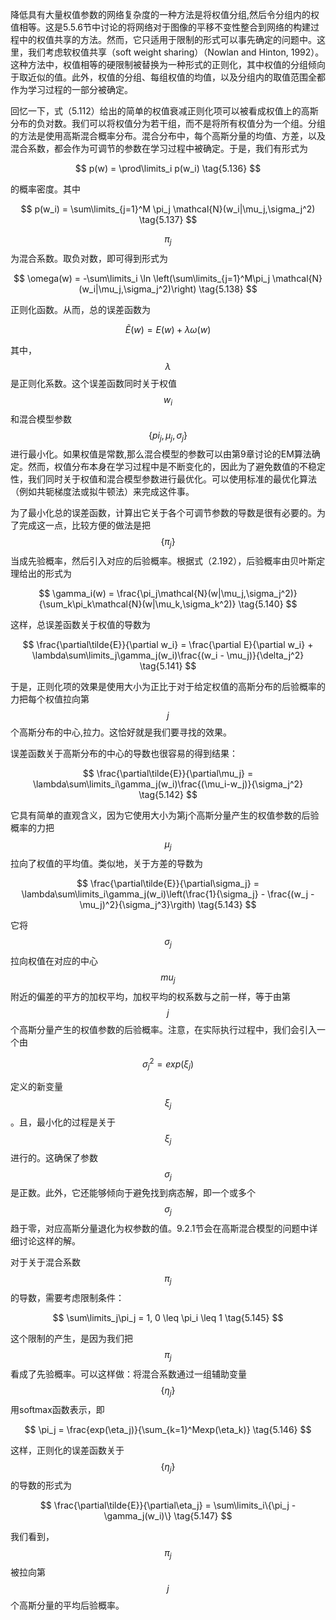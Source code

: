 降低具有大量权值参数的网络复杂度的一种方法是将权值分组,然后令分组内的权值相等。这是5.5.6节中讨论的将网络对于图像的平移不变性整合到网络的构建过程中的权值共享的方法。然而，它只适用于限制的形式可以事先确定的问题中。这里，我们考虑软权值共享（soft weight sharing）（Nowlan and Hinton,
1992）。这种方法中，权值相等的硬限制被替换为一种形式的正则化，其中权值的分组倾向于取近似的值。此外，权值的分组、每组权值的均值，以及分组内的取值范围全都作为学习过程的一部分被确定。    

回忆一下，式（5.112）给出的简单的权值衰减正则化项可以被看成权值上的高斯分布的负对数。我们可以将权值分为若干组，而不是将所有权值分为一个组。分组的方法是使用高斯混合概率分布。混合分布中，每个高斯分量的均值、方差，以及混合系数，都会作为可调节的参数在学习过程中被确定。于是，我们有形式为

$$
p(w) = \prod\limits_i p(w_i) \tag{5.136}
$$

的概率密度。其中    

$$
p(w_i) = \sum\limits_{j=1}^M \pi_j \mathcal{N}(w_i|\mu_j,\sigma_j^2) \tag{5.137}
$$

$$ \pi_j $$为混合系数。取负对数，即可得到形式为

$$
\omega(w) = -\sum\limits_i \ln \left(\sum\limits_{j=1}^M\pi_j \mathcal{N}(w_i|\mu_j,\sigma_j^2)\right) \tag{5.138}
$$

正则化函数。从而，总的误差函数为

$$
\tilde{E}(w) = E(w) + \lambda\omega(w) \tag{5.139}
$$

其中，$$ \lambda $$是正则化系数。这个误差函数同时关于权值$$ w_i $$和混合模型参数$$ \{pi_j, \mu_j, \sigma_j\} $$进行最小化。如果权值是常数,那么混合模型的参数可以由第9章讨论的EM算法确定。然而，权值分布本身在学习过程中是不断变化的，因此为了避免数值的不稳定性，我们同时关于权值和混合模型参数进行最优化。可以使用标准的最优化算法（例如共轭梯度法或拟牛顿法）来完成这件事。    

为了最小化总的误差函数，计算出它关于各个可调节参数的导数是很有必要的。为了完成这一点，比较方便的做法是把$$ \{\pi_j\} $$当成先验概率，然后引入对应的后验概率。根据式（2.192），后验概率由贝叶斯定理给出的形式为

$$
\gamma_i(w) = \frac{\pi_j\mathcal{N}(w|\mu_j,\sigma_j^2)}{\sum_k\pi_k\mathcal{N}(w|\mu_k,\sigma_k^2)} \tag{5.140}
$$

这样，总误差函数关于权值的导数为

$$
\frac{\partial\tilde{E}}{\partial w_i} = \frac{\partial E}{\partial w_i} + \lambda\sum\limits_j\gamma_j(w_i)\frac{(w_i - \mu_j)}{\delta_j^2} \tag{5.141}
$$

于是，正则化项的效果是使用大小为正比于对于给定权值的高斯分布的后验概率的力把每个权值拉向第$$ j $$个高斯分布的中心,拉力。这恰好就是我们要寻找的效果。     

误差函数关于高斯分布的中心的导数也很容易的得到结果：

$$
\frac{\partial\tilde{E}}{\partial\mu_j} = \lambda\sum\limits_i\gamma_j(w_i)\frac{(\mu_i-w_j)}{\sigma_j^2} \tag{5.142}
$$

它具有简单的直观含义，因为它使用大小为第j个高斯分量产生的权值参数的后验概率的力把$$ \mu_j $$拉向了权值的平均值。类似地，关于方差的导数为    

$$
\frac{\partial\tilde{E}}{\partial\sigma_j} =  \lambda\sum\limits_i\gamma_j(w_i)\left(\frac{1}{\sigma_j} - \frac{(w_j - \mu_j)^2}{\sigma_j^3}\rgith) \tag{5.143}
$$

它将$$ \sigma_j $$拉向权值在对应的中心$$ mu_j $$附近的偏差的平方的加权平均，加权平均的权系数与之前一样，等于由第$$ j $$个高斯分量产生的权值参数的后验概率。注意，在实际执行过程中，我们会引入一个由

$$
\sigma_j^2 = exp(\xi_j) \tag{5.144}
$$

定义的新变量$$ \xi_j $$。且，最小化的过程是关于$$ \xi_j $$进行的。这确保了参数$$ \sigma_j $$是正数。此外，它还能够倾向于避免找到病态解，即一个或多个$$ \sigma_j $$趋于零，对应高斯分量退化为权参数的值。9.2.1节会在高斯混合模型的问题中详细讨论这样的解。    

对于关于混合系数$$ \pi_j $$的导数，需要考虑限制条件：

$$
\sum\limits_j\pi_j = 1, 0 \leq \pi_i \leq 1 \tag{5.145}
$$

这个限制的产生，是因为我们把$$ \pi_j $$看成了先验概率。可以这样做：将混合系数通过一组辅助变量$$ \{\eta_j\} $$用softmax函数表示，即

$$
\pi_j = \frac{exp(\eta_j)}{\sum_{k=1}^Mexp(\eta_k)} \tag{5.146}
$$

这样，正则化的误差函数关于$$ \{\eta_j\} $$的导数的形式为

$$
\frac{\partial\tilde{E}}{\partial\eta_j} = \sum\limits_i\{\pi_j - \gamma_j(w_i)\} \tag{5.147}
$$

我们看到，$$ \pi_j $$被拉向第$$ j $$个高斯分量的平均后验概率。
